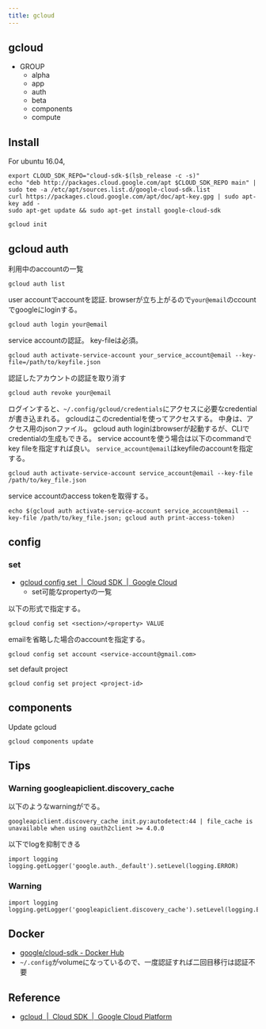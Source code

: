 ```yaml
---
title: gcloud
---
```


## gcloud

* GROUP
    * alpha
    * app
    * auth
    * beta
    * components
    * compute

## Install

For ubuntu 16.04,

```
export CLOUD_SDK_REPO="cloud-sdk-$(lsb_release -c -s)"
echo "deb http://packages.cloud.google.com/apt $CLOUD_SDK_REPO main" | sudo tee -a /etc/apt/sources.list.d/google-cloud-sdk.list
curl https://packages.cloud.google.com/apt/doc/apt-key.gpg | sudo apt-key add -
sudo apt-get update && sudo apt-get install google-cloud-sdk
```

```
gcloud init
```


## gcloud auth

利用中のaccountの一覧

```
gcloud auth list
```

user accountでaccountを認証.
browserが立ち上がるので`your@email`のccountでgoogleにloginする。

```
gcloud auth login your@email
```

service accountの認証。
key-fileは必須。

```
gcloud auth activate-service-account your_service_account@email --key-file=/path/to/keyfile.json
```

認証したアカウントの認証を取り消す

```
gcloud auth revoke your@email
```


ログインすると、`~/.config/gcloud/credentials`にアクセスに必要なcredentialが書き込まれる。
gcloudはこのcredentialを使ってアクセスする。
中身は、アクセス用のjsonファイル。
gcloud auth loginはbrowserが起動するが、CLIでcredentialの生成もできる。
service accountを使う場合は以下のcommandでkey fileを指定すれば良い。
`service_account@email`はkeyfileのaccountを指定する。

```
gcloud auth activate-service-account service_account@email --key-file /path/to/key_file.json
```

service accountのaccess tokenを取得する。

```
echo $(gcloud auth activate-service-account service_account@email --key-file /path/to/key_file.json; gcloud auth print-access-token)
```

## config

### set
* [gcloud config set  |  Cloud SDK  |  Google Cloud](https://cloud.google.com/sdk/gcloud/reference/config/set)
    * set可能なpropertyの一覧

以下の形式で指定する。

```
gcloud config set <section>/<property> VALUE
```

emailを省略した場合のaccountを指定する。

```
gcloud config set account <service-account@gmail.com> 
```

set default project

```
gcloud config set project <project-id>
```

## components

Update gcloud

```
gcloud components update
```

## Tips

### Warning googleapiclient.discovery_cache
以下のようなwarningがでる。

```
googleapiclient.discovery_cache init.py:autodetect:44 | file_cache is unavailable when using oauth2client >= 4.0.0
```

以下でlogを抑制できる

```
import logging
logging.getLogger('google.auth._default').setLevel(logging.ERROR)
```

### Warning

```
import logging
logging.getLogger('googleapiclient.discovery_cache').setLevel(logging.ERROR)
```

## Docker
* [google/cloud-sdk - Docker Hub](https://hub.docker.com/r/google/cloud-sdk/)
* `~/.config`がvolumeになっているので、一度認証すれば二回目移行は認証不要



## Reference
* [gcloud  |  Cloud SDK  |  Google Cloud Platform](https://cloud.google.com/sdk/gcloud/reference/)

